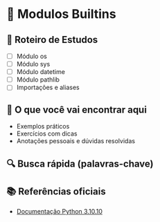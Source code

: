 # 📘 Modulos Builtins

## 🧭 Roteiro de Estudos

- [ ] Módulo os
- [ ] Módulo sys
- [ ] Módulo datetime
- [ ] Módulo pathlib
- [ ] Importações e aliases

## 📂 O que você vai encontrar aqui

- Exemplos práticos
- Exercícios com dicas
- Anotações pessoais e dúvidas resolvidas

## 🔍 Busca rápida (palavras-chave)

<!-- modulos_builtins, estudo, python, exemplos -->

## 📚 Referências oficiais

- [Documentação Python 3.10.10](https://docs.python.org/3.10/)

